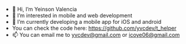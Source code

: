 - 👋 Hi, I’m Yeinson Valencia
- 👀 I’m interested in mobile and web development
- 🌱 I’m currently developing a mobile app for iOS and android
- You can check the code here: https://github.com/yvcdev/t_helper
- 📫 You can email me to yvcdev@gmail.com or icoye06@gmail.com

<!---
yvcdev/yvcdev is a ✨ special ✨ repository because its `README.md` (this file) appears on your GitHub profile.
You can click the Preview link to take a look at your changes.
--->
